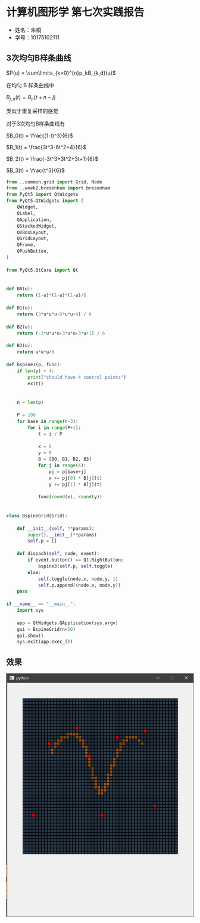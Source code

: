 # 计算机图形学 第七次实践报告

+ 姓名：朱桐
+ 学号：10175102111


## 3次均匀B样条曲线 

$P(u) = \sum\limits_{k=0}^{n}p_kB_{k,d}(u)$

在均匀 B 样条曲线中

$B_{j,n}(t) = B_n(t+n-j)$

类似于重复采样的感觉

对于3次均匀B样条曲线有

$B_0(t) = \frac{(1-t)^3}{6}$

$B_1(t) = \frac{3t^3-6t^2+4}{6}$

$B_2(t) = \frac{-3t^3+3t^2+3t+1}{6}$

$B_3(t) = \frac{t^3}{6}$


```py
from ..common.grid import Grid, Node
from ..week2.bresenham import bresenham
from PyQt5 import QtWidgets
from PyQt5.QtWidgets import (
    QWidget,
    QLabel,
    QApplication,
    QStackedWidget,
    QVBoxLayout,
    QGridLayout,
    QFrame,
    QPushButton,
)

from PyQt5.QtCore import Qt


def B0(u):
    return (1-u)*(1-u)*(1-u)/6

def B1(u):
    return (3*u*u*u-6*u*u+4) / 6

def B2(u):
    return (-3*u*u*u+3*u*u+3*u+1) / 6

def B3(u):
    return u*u*u/6

def bspine3(p, func):
    if len(p) < 4:
        print("should have 4 control points")
        exit()


    n = len(p)

    P = 100
    for base in range(n-3):
        for i in range(P+1):
            t = i / P
            
            x = 0
            y = 0
            B = [B0, B1, B2, B3]
            for j in range(4):
                pj = p[base+j]
                x += pj[0] * B[j](t)
                y += pj[1] * B[j](t)

            func(round(x), round(y))

    
class BspineGrid(Grid):

    def __init__(self, **params):
        super().__init__(**params)
        self.p = []

    def dispach(self, node, event):
        if event.button() == Qt.RightButton:
            bspine3(self.p, self.toggle)
        else:
            self.toggle(node.x, node.y, 1)
            self.p.append((node.x, node.y))
    pass

if __name__ == "__main__":
    import sys

    app = QtWidgets.QApplication(sys.argv)
    gui = BspineGrid(n=50)
    gui.show()
    sys.exit(app.exec_())
```


## 效果

![./img/1.PNG](./img/1.PNG)
